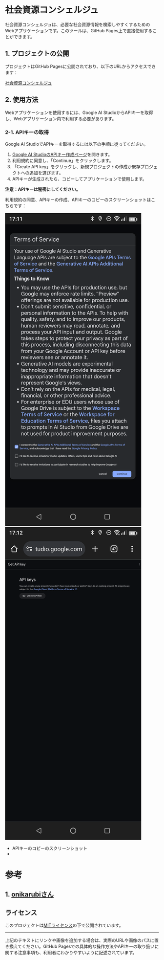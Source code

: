 # 社会資源コンシェルジュ

社会資源コンシェルジュは、必要な社会資源情報を検索しやすくするためのWebアプリケーションです。このツールは、GitHub Pages上で直接使用することができます。

## 1. プロジェクトの公開

プロジェクトはGitHub Pagesに公開されており、以下のURLからアクセスできます：

[社会資源コンシェルジュ](https://shinyryo.github.io/BasicChatBot/)

## 2. 使用方法

Webアプリケーションを使用するには、Google AI StudioからAPIキーを取得し、Webアプリケーション内で利用する必要があります。

### 2-1. APIキーの取得

Google AI StudioでAPIキーを取得するには以下の手順に従ってください。

1. [Google AI StudioのAPIキー作成ページ](https://aistudio.google.com/app/apikey)を開きます。
2. 利用規約に同意し、「Continue」をクリックします。
3. 「Create API key」をクリックし、新規プロジェクトの作成か既存プロジェクトへの追加を選びます。
4. APIキーが生成されたら、コピーしてアプリケーションで使用します。

**注意：APIキーは秘密にしてください。**

利用規約の同意、APIキーの作成、APIキーのコピーのスクリーンショットはこちらです：

![利用規約の同意画面のスクリーンショット](images/Screenshot_20240322-171145.png)
![APIキーの作成画面のスクリーンショット](images/Screenshot_20240322-171212.png)
- APIキーのコピーのスクリーンショット
- 
# 参考
## 1. [onikarubiさん](https://github.com/onikarubi/genai/blob/master/main.js)

## ライセンス

このプロジェクトは[MITライセンス](LICENSE)の下で公開されています。

---

上記のテキストにリンクや画像を追加する場合は、実際のURLや画像のパスに置き換えてください。GitHub Pagesでの具体的な操作方法やAPIキーの取り扱いに関する注意事項も、利用者にわかりやすいように記述されています。
